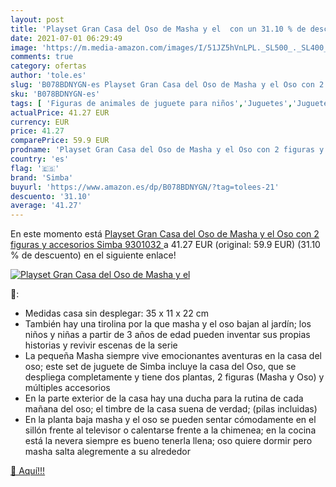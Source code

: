 ```yaml
---
layout: post
title: 'Playset Gran Casa del Oso de Masha y el  con un 31.10 % de descuento'
date: 2021-07-01 06:29:49
image: 'https://m.media-amazon.com/images/I/51JZ5hVnLPL._SL500_._SL400_.jpg'
comments: true
category: ofertas
author: 'tole.es'
slug: 'B078BDNYGN-es Playset Gran Casa del Oso de Masha y el Oso con 2 figuras...'
sku: 'B078BDNYGN-es'
tags: [ 'Figuras de animales de juguete para niños','Juguetes','Juguetes y juegos','Muñecos y figuras','simba', ]
actualPrice: 41.27 EUR
currency: EUR
price: 41.27
comparePrice: 59.9 EUR
prodname: 'Playset Gran Casa del Oso de Masha y el Oso con 2 figuras y accesorios  Simba 9301032 '
country: 'es'
flag: '🇪🇸'
brand: 'Simba'
buyurl: 'https://www.amazon.es/dp/B078BDNYGN/?tag=tolees-21'
descuento: '31.10'
average: '41.27'
---
```


En este momento está [Playset Gran Casa del Oso de Masha y el Oso con 2 figuras y accesorios  Simba 9301032 ](https://www.amazon.es/dp/B078BDNYGN/?tag=tolees-21) a 41.27 EUR (original: 59.9 EUR) (31.10 %  de descuento) en el siguiente enlace!

[![Playset Gran Casa del Oso de Masha y el ](https://m.media-amazon.com/images/I/51JZ5hVnLPL._SL500_._SL400_.jpg)](https://www.amazon.es/dp/B078BDNYGN/?tag=tolees-21)

🔎:

- Medidas casa sin desplegar: 35 x 11 x 22 cm
- También hay una tirolina por la que masha y el oso bajan al jardín; los niños y niñas a partir de 3 años de edad pueden inventar sus propias historias y revivir escenas de la serie
- La pequeña Masha siempre vive emocionantes aventuras en la casa del oso; este set de juguete de Simba incluye la casa del Oso, que se despliega completamente y tiene dos plantas, 2 figuras (Masha y Oso) y múltiples accesorios
- En la parte exterior de la casa hay una ducha para la rutina de cada mañana del oso; el timbre de la casa suena de verdad; (pilas incluidas)
- En la planta baja masha y el oso se pueden sentar cómodamente en el sillón frente al televisor o calentarse frente a la chimenea; en la cocina está la nevera siempre es bueno tenerla llena; oso quiere dormir pero masha salta alegremente a su alrededor

[🛒 Aquí!!!](https://www.amazon.es/dp/B078BDNYGN/?tag=tolees-21)
